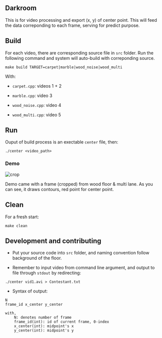 ## Darkroom

This is for video processing and export (x, y) of center point.
This will feed the data correponding to each frame, serving for predict purpose.

## Build

For each video, there are corresponding source file in `src` folder.
Run the following command and system will auto-build with correponding source.

```
make build TARGET=carpet|marble|wood_noise|wood_multi
```

With:
  + `carpet.cpp`: videos 1 + 2

  + `marble.cpp`: video 3

  + `wood_noise.cpp`: video 4

  + `wood_multi.cpp`: video 5


## Run

Ouput of build process is an exectable `center` file, then:

```
./center <video_path>
```

### Demo

![crop](http://i.imgur.com/l7GfIgt.png)

Demo came with a frame (cropped) from wood floor & multi lane.
As you can see, it draws contours, red point for center point.

## Clean

For a fresh start:

```
make clean
```

## Development and contributing

+ Put your source code into `src` folder, and naming convention follow background of the floor.

+ Remember to input video from command line argument, and output to file through `stdout` by redirecting:

```
./center vid1.avi > Contestant.txt
```

+ Syntax of output:

```
N
frame_id x_center y_center

with,
    N: denotes number of frame
    frame_id(int): id of current frame, 0-index
    x_center(int): midpoint's x
    y_center(int): midpoint's y
```
